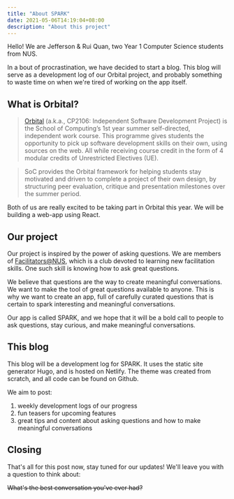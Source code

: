 ```yaml
---
title: "About SPARK"
date: 2021-05-06T14:19:04+08:00
description: "About this project"
---
```


Hello! We are Jefferson & Rui Quan, two Year 1 Computer Science students from NUS.

In a bout of procrastination, we have decided to start a blog. This blog will serve as a development log of our Orbital project, and probably something to waste time on when we're tired of working on the app itself. 

## What is Orbital?

>[Orbital](https://orbital.comp.nus.edu.sg) (a.k.a., CP2106: Independent Software Development Project) is the School of Computing’s 1st year summer self-directed, independent work course. This programme gives students the opportunity to pick up software development skills on their own, using sources on the web. All while receiving course credit in the form of 4 modular credits of Unrestricted Electives (UE).

>SoC provides the Orbital framework for helping students stay motivated and driven to complete a project of their own design, by structuring peer evaluation, critique and presentation milestones over the summer period.

Both of us are really excited to be taking part in Orbital this year. We will be building a web-app using React.

## Our project

Our project is inspired by the power of asking questions. We are members of [Facilitators@NUS](https://www.instagram.com/facilitators.nus/), which is a club devoted to learning new facilitation skills. One such skill is knowing how to ask great questions.

We believe that questions are the way to create meaningful conversations. We want to make the tool of great questions available to anyone. This is why we want to create an app, full of carefully curated questions that is certain to spark interesting and meaningful conversations.

Our app is called SPARK, and we hope that it will be a bold call to people to ask questions, stay curious, and make meaningful conversations.

## This blog

This blog will be a development log for SPARK. It uses the static site generator Hugo, and is hosted on Netlify. The theme was created from scratch, and all code can be found on Github.

We aim to post:
1. weekly development logs of our progress
2. fun teasers for upcoming features
3. great tips and content about asking questions and how to make meaningful conversations

## Closing

That's all for this post now, stay tuned for our updates! We'll leave you with a question to think about:

~~What's the best conversation you've ever had?~~
